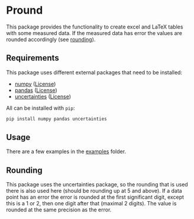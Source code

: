 # Pround

This package provides the functionality to create excel and LaTeX tables with some measured data. If the measured data has error the values are rounded accordingly (see [rounding](#Rounding)).

## Requirements

This package uses different external packages that need to be installed:

- [numpy](https://numpy.org) ([License](https://numpy.org/doc/stable/license.html))
- [pandas](https://pandas.pydata.org) ([License](https://github.com/pandas-dev/pandas/blob/main/LICENSE))
- [uncertainties](https://pythonhosted.org/uncertainties/) ([License](https://pythonhosted.org/uncertainties/#license))

All can be installed with `pip`:

```bash
pip install numpy pandas uncertainties
```

## Usage

There are a few examples in the [examples](examples/) folder. 

## Rounding

This package uses the uncertainties package, so the rounding that is used there is also used here (should be rounding up at 5 and above). If a data point has an error the error is rounded at the first significant digit, except this is a 1 or 2, then one digit after that (maximal 2 digits). The value is rounded at the same precision as the error. 
